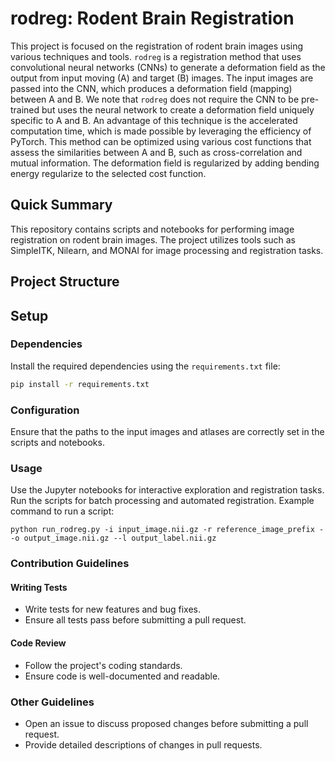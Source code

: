 # rodreg: Rodent Brain Registration

This project is focused on the registration of rodent brain images using various techniques and tools.
`rodreg` is a registration method that uses convolutional neural networks (CNNs) to generate a deformation field as the output from input moving (A) and target (B) images.  The input images are passed into the CNN, which produces a deformation field (mapping) between A and B. We note that `rodreg` does not require the CNN to be pre-trained but uses the neural network to create a deformation field uniquely specific to A and B. An advantage of this technique is the accelerated computation time, which is made possible by leveraging the efficiency of PyTorch. This method can be optimized using various cost functions that assess the similarities between A and B, such as cross-correlation and mutual information. The deformation field is regularized by adding bending energy regularize to the selected cost function.


## Quick Summary

This repository contains scripts and notebooks for performing image registration on rodent brain images. The project utilizes tools such as SimpleITK, Nilearn, and MONAI for image processing and registration tasks.

## Project Structure


## Setup

### Dependencies

Install the required dependencies using the `requirements.txt` file:

```sh
pip install -r requirements.txt
```

### Configuration
Ensure that the paths to the input images and atlases are correctly set in the scripts and notebooks.


### Usage
Use the Jupyter notebooks for interactive exploration and registration tasks.
Run the scripts for batch processing and automated registration.
Example command to run a script:

```
python run_rodreg.py -i input_image.nii.gz -r reference_image_prefix --o output_image.nii.gz --l output_label.nii.gz
```

### Contribution Guidelines
#### Writing Tests
- Write tests for new features and bug fixes.
- Ensure all tests pass before submitting a pull request.
#### Code Review
- Follow the project's coding standards.
- Ensure code is well-documented and readable.
### Other Guidelines
- Open an issue to discuss proposed changes before submitting a pull request.
- Provide detailed descriptions of changes in pull requests.


